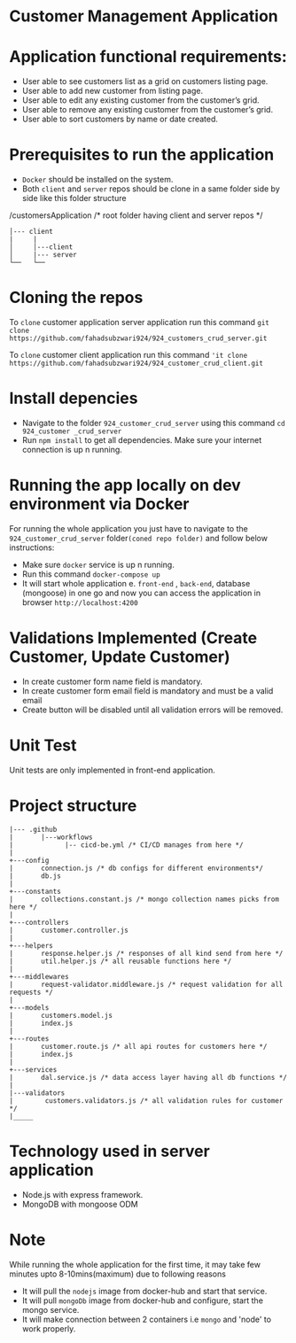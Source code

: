 ﻿# Customer Management Application

# Application functional requirements:
-	User able to see customers list as a grid on customers listing page.
-	User able to add new customer from listing page.
-	User able to edit any existing customer from the customer’s grid.
-	User able to remove any existing customer from the customer’s grid.
-	User able to sort customers by name or date created.


#  Prerequisites to run the application
-	`Docker` should be installed on the system.
-	Both `client` and `server` repos should be clone in a same folder side by side like this folder structure 

/customersApplication  /* root folder having client and server repos */

```
│--- client
|     |
│     │---client   
│     |--- server
└──   └──  
```


#  Cloning the repos
To `clone` customer application server application run this command
`git clone https://github.com/fahadsubzwari924/924_customers_crud_server.git`

To `clone` customer client application run this command
`'it clone https://github.com/fahadsubzwari924/924_customer_crud_client.git`

# Install depencies
-	Navigate to the folder `924_customer_crud_server` using this command `cd 924_customer _crud_server`
-	Run `npm install` to get all dependencies. Make sure your internet connection is up n running.


# Running the app locally on dev environment via Docker
For running the whole application you just have to navigate to the `924_customer_crud_server` folder`(coned repo folder)` and follow below instructions:
-	Make sure `docker` service is up n running. 
-	Run this command `docker-compose up`
-	It will start whole application e. `front-end` , `back-end`, database (mongoose) in one go and now you can access the application in browser `http://localhost:4200`

# Validations Implemented (Create Customer, Update Customer)
-	In create customer form name field is mandatory.
-	In create customer form email field is mandatory and must be a valid email
-	Create button will be disabled until all validation errors will be removed.

# Unit Test 
Unit tests are only implemented in front-end application.



#  Project structure
```
|--- .github
|       |---workflows
|             |-- cicd-be.yml /* CI/CD manages from here */
|           
+---config
|       connection.js /* db configs for different environments*/
|       db.js
|       
+---constants
|       collections.constant.js /* mongo collection names picks from here */
|       
+---controllers
|       customer.controller.js
|       
+---helpers
|       response.helper.js /* responses of all kind send from here */
|       util.helper.js /* all reusable functions here */
|       
+---middlewares
|       request-validator.middleware.js /* request validation for all requests */
|       
+---models
|       customers.model.js
|       index.js
|         
+---routes
|       customer.route.js /* all api routes for customers here */
|       index.js
|       
+---services
|       dal.service.js /* data access layer having all db functions */
|       
|---validators
|        customers.validators.js /* all validation rules for customer */
|_____
```
        
# Technology used in server application
-	Node.js with express framework.
-	MongoDB with mongoose ODM


# Note
While running the whole application for the first time, it may take few minutes upto 8-10mins(maximum) due to following reasons

-	It will pull the `nodejs` image from docker-hub and start that service.
-	It will pull `mongoDb` image from docker-hub and configure, start the mongo service.
-	It will make connection between 2 containers i.e `mongo` and 'node' to work properly.

